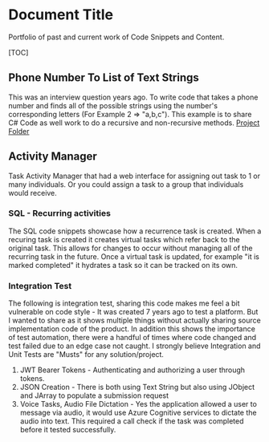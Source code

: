 # Document Title
Portfolio of past and current work of Code Snippets and Content.

[TOC]
## Phone Number To List of Text Strings
This was an interview question years ago.  To write code that takes a phone number and finds all of the possible strings using the number's corresponding letters (For Example 2 => "a,b,c").  This example is to share C# Code as well work to do a recursive and non-recursive methods.
[Project Folder](https://github.com/croozen/Portfolio/tree/main/PhoneNumberToText)

## Activity Manager
Task Activity Manager that had a web interface for assigning out task to 1 or many individuals.  Or you could assign a task to a group that individuals would receive.  
### SQL - Recurring activities
The SQL code snippets showcase how a recurrence task is created.  When a recuring task is created it creates virtual tasks which refer back to the original task.  This allows for changes to occur without managing all of the recurring task in the future.  Once a virtual task is updated, for example "it is marked completed" it hydrates a task so it can be tracked on its own.  
### Integration Test
The following is integration test, sharing this code makes me feel a bit vulnerable on code style - It was created 7 years ago to test a platform.  But I wanted to share as it shows multiple things without actually sharing source implementation code of the product.  In addition this shows the importance of test automation, there were a handful of times where code changed and test failed due to an edge case not caught. I strongly believe Integration and Unit Tests are "Musts" for any solution/project. 
1. JWT Bearer Tokens - Authenticating and authorizing a user through tokens.
2. JSON Creation - There is both using Text String but also using JObject and JArray to populate a submission request
3. Voice Tasks, Audio File Dictation - Yes the application allowed a user to message via audio, it would use Azure Cognitive services to dictate the audio into text.  This required a call check if the task was completed before it tested successfully.
